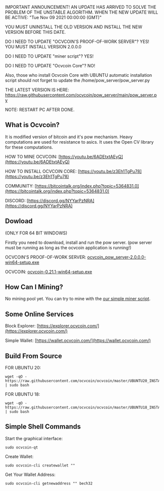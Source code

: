 IMPORTANT ANNOUNCEMENT!
AN UPDATE HAS ARRIVED TO SOLVE THE PROBLEM OF THE UNSTABLE ALGORITHM. WHEN THE NEW UPDATE WILL BE ACTIVE: "Tue Nov 09 2021 00:00:00 (GMT)"

YOU MUST UNINSTALL THE OLD VERSION AND INSTALL THE NEW VERSION BEFORE THIS DATE.

DO I NEED TO UPDATE "OCVCOIN'S PROOF-OF-WORK SERVER"?   YES!   YOU MUST INSTALL VERSION 2.0.0.0

DO I NEED TO UPDATE "miner script"?   YES!

DO I NEED TO UPDATE "Ocvcoin Core"?   NO!

Also, those who install Ocvcoin Core with UBUNTU automatic installation script should not forget to update the /home/pow_server/pow_server.py

THE LATEST VERSION IS HERE: https://raw.githubusercontent.com/ocvcoin/pow_server/main/pow_server.py

NOTE: RESTART PC AFTER DONE.


What is Ocvcoin?
----------------

It is modified version of bitcoin and it's pow mechanism. Heavy computations are used for resistance to asics. It uses the Open CV library for these computations.

HOW TO MINE OCVCOIN: [https://youtu.be/6ADEtxtAEyQ](https://youtu.be/6ADEtxtAEyQ)

HOW TO INSTALL OCVCOIN CORE: [https://youtu.be/z3Eh1TgPu78](https://youtu.be/z3Eh1TgPu78)

COMMUNITY: [https://bitcointalk.org/index.php?topic=5364831.0](https://bitcointalk.org/index.php?topic=5364831.0)

DISCORD: [https://discord.gg/NYYarPzNRA](https://discord.gg/NYYarPzNRA)

Dowload
----------------

(ONLY FOR 64 BIT WINDOWS)

Firstly you need to download, install and run the pow server. (pow server must be running as long as the ocvcoin application is running!)

OCVCOIN'S PROOF-OF-WORK SERVER: [ocvcoin_pow_server-2.0.0.0-win64-setup.exe](https://github.com/ocvcoin/pow_server/releases/download/2.0.0.0/ocvcoin_pow_server-2.0.0.0-win64-setup.exe)

OCVCOIN: [ocvcoin-0.21.1-win64-setup.exe](https://github.com/ocvcoin/ocvcoin/releases/download/v0.21.1/ocvcoin-0.21.1-win64-setup.exe)


How Can I Mining?
----------------

No mining pool yet. You can try to mine with the [our simple miner script](https://github.com/ocvcoin/ocv_miner).


Some Online Services
----------------

Block Explorer: [https://explorer.ocvcoin.com/](https://explorer.ocvcoin.com/)

Simple Wallet: [https://wallet.ocvcoin.com/](https://wallet.ocvcoin.com/)


Build From Source
----------------

FOR UBUNTU 20:

```
wget -qO - https://raw.githubusercontent.com/ocvcoin/ocvcoin/master/UBUNTU20_INSTALLER.sh | sudo bash

```

FOR UBUNTU 18:

```
wget -qO - https://raw.githubusercontent.com/ocvcoin/ocvcoin/master/UBUNTU18_INSTALLER.sh | sudo bash

```


Simple Shell Commands
----------------


Start the graphical interface:


```
sudo ocvcoin-qt

```


Create Wallet:

```
sudo ocvcoin-cli createwallet ""

```

Get Your Wallet Address:

```
sudo ocvcoin-cli getnewaddress "" bech32

```
